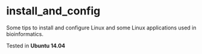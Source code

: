 install_and_config
==================

Some tips to install and configure Linux and some Linux applications used in bioinformatics.  

Tested in __Ubuntu 14.04__


